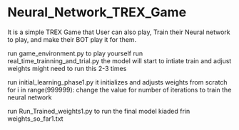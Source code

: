 # Neural_Network_TREX_Game
It is a simple TREX Game that User can also play, Train their Neural network to play, and make their BOT play it for them.

run  game_environment.py to play yourself 
run  real_time_trainning_and_trial.py the model will start to intiate train and adjust weights might need to run this 2-3 times

run initial_learning_phase1.py it initializes and adjusts weights from scratch
  for i in range(999999): change the value for number of iterations to train the neural network 
 
run Run_Trained_weights1.py to run the final model kiaded frin weights_so_far1.txt
